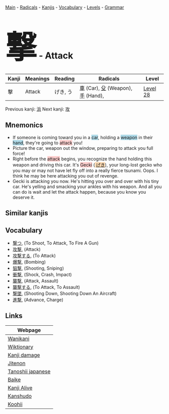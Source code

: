 <style> bigfont {font-size: 100px}</style>
[Main](../README.md) -
[Radicals](../radicals.md) -
[Kanjis](../kanjis.md) -
[Vocabulary](../vocabulary.md) -
[Levels](../levels.md) -
[Grammar](../grammar.md)
# <bigfont> 撃</bigfont> - Attack 

| Kanji | Meanings | Reading | Radicals | Level |
| --- | --- | --- | --- | --- |
| 撃 | Attack | げき, う | [車](../radicals/車.md) (Car), [殳](../radicals/殳.md) (Weapon), [手](../radicals/手.md) (Hand),  | [Level 28](../levels/wk_level28.md) |

Previous kanji: [浜](浜.md) Next kanji: [攻](攻.md) 

## Mnemonics
 * If someone is coming toward you in a <span style="background-color:#ADD8E6"> car</span>, holding a <span style="background-color:#ADD8E6"> weapon</span> in their <span style="background-color:#ADD8E6"> hand</span>, they're going to <span style="background-color:#ffcccb"> attack</span> you!
* Picture the car, weapon out the window, preparing to attack you full force!
* Right before the <span style="background-color:#ffcccb"> attack</span> begins, you recognize the hand holding this weapon and driving this car. It's <span style="background-color:#ffcccb"> Gecki</span> (<span style="background-color:#fed8b1"> [げき](https://jisho.org/search/げき)</span>), your long-lost gecko who you may or may not have let fly off into a really fierce tsunami. Oops. I think he may be here attacking you out of revenge.
* Gecki is attacking you now. He's hitting you over and over with his tiny car. He's yelling and smacking your ankles with his weapon. And all you can do is wait and let the attack happen, because you know you deserve it.


## Similar kanjis
 


## Vocabulary
 * [撃つ](../vocabulary/撃.md), (To Shoot, To Attack, To Fire A Gun)
* [攻撃](../vocabulary/撃.md), (Attack)
* [攻撃する](../vocabulary/撃.md), (To Attack)
* [爆撃](../vocabulary/撃.md), (Bombing)
* [狙撃](../vocabulary/撃.md), (Shooting, Sniping)
* [衝撃](../vocabulary/撃.md), (Shock, Crash, Impact)
* [襲撃](../vocabulary/撃.md), (Attack, Assault)
* [襲撃する](../vocabulary/撃.md), (To Attack, To Assault)
* [撃墜](../vocabulary/撃.md), (Shooting Down, Shooting Down An Aircraft)
* [進撃](../vocabulary/撃.md), (Advance, Charge)



## Links 

| Webpage |
| --- |
| [Wanikani          ](https://www.wanikani.com/kanji/撃) |
| [Wiktionary        ](https://en.wiktionary.org/wiki/撃) |
| [Kanji damage      ](http://www.kanjidamage.com/kanji/search?utf8=✓&q=撃) |
| [Jitenon           ](https://jitenon.com/kanji/撃) |
| [Tanoshii japanese ](https://www.tanoshiijapanese.com/dictionary/kanji.cfm?k=撃) |
| [Baike             ](https://baike.baidu.com/item/撃) |
| [Kanji Alive       ](https://app.kanjialive.com/撃) |
| [Kanshudo          ](https://www.kanshudo.com/searchmn?q=撃) |
| [Koohii            ](https://kanji.koohii.com/study/kanji/撃) |
